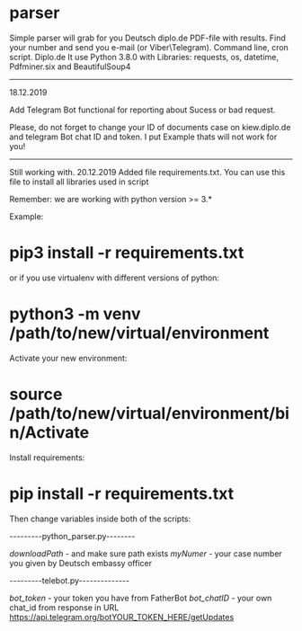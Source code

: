 # parser
Simple parser will grab for you Deutsch diplo.de PDF-file with results. Find your number and send you e-mail (or Viber\Telegram).
Command line, cron script. Diplo.de
It use Python 3.8.0 with Libraries:
requests, os, datetime, Pdfminer.six and BeautifulSoup4
_____________________________________________________________________
18.12.2019

Add Telegram Bot functional for reporting about Sucess or bad request.

Please, do not forget to change your ID of documents case on kiew.diplo.de
and telegram Bot chat ID and token. I put Example thats will not work for you!
_____________________________________________________________________
Still working with.
20.12.2019
Added file requirements.txt. You can use this file to install all libraries used in script

Remember: we are working with python version >= 3.*

Example:
# pip3 install -r requirements.txt

or if you use virtualenv with different versions of python:

# python3 -m venv /path/to/new/virtual/environment

Activate your new environment:

# source /path/to/new/virtual/environment/bin/Activate

Install requirements:

# pip install -r requirements.txt

Then change variables inside both of the scripts:

---------python_parser.py--------

*downloadPath*  - and make sure path exists
*myNumer*  - your case number you given by Deutsch embassy officer

---------telebot.py--------------

*bot_token*  - your token you have from FatherBot
*bot_chatID* - your own chat_id from response in URL  https://api.telegram.org/botYOUR_TOKEN_HERE/getUpdates